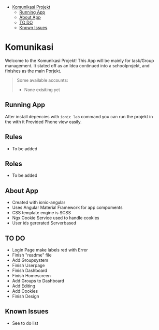 - [Komunikasi Projekt](#komunikasi)
  - [Running App](#running-app)
  - [About App](#about-app)
  - [TO DO](#to-do)
  - [Known Issues](#known-issues)

# Komunikasi

Welcome to the Komunikasi Projekt! This App will be
mainly for task/Group management. It stated off as an Idea
continued into a schoolprojekt, and finishes as the main Porjekt.

> Some available accounts:
> - None exisiting yet

## Running App

After install depencies with `ionic lab` command you can run the projekt in the with it Provided Phone view easily.

## Rules

- To be added

## Roles

- To be added

## About App

- Created with ionic-angular
- Uses Angular Material Framework for app compoments
- CSS template engine is SCSS
- Ngx Cookie Service used to handle cookies
- User ids gererated Serverbased

## TO DO

  - Login Page make labels red with Error
  - Finish "readme" file
  - Add Groupsystem
  - Finish Userpage
  - Finish Dashboard
  - Finish Homescreen
  - Add Groups to Dashboard
  - Add Editing
  - Add Cookies
  - Finish Design
  
## Known Issues

  - See to do list
